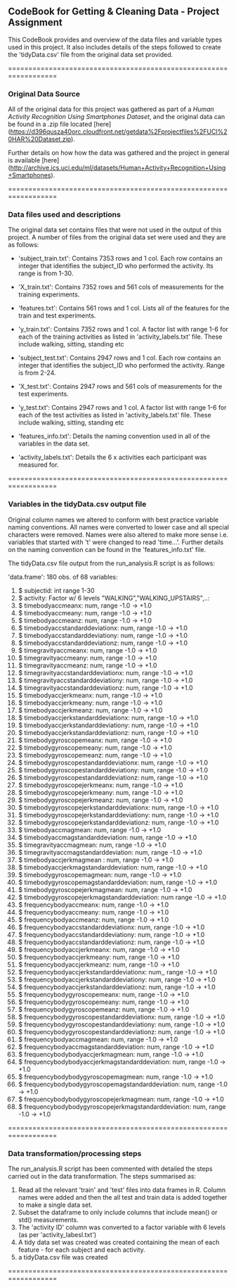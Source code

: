 ## CodeBook for Getting & Cleaning Data - Project Assignment

This CodeBook provides and overview of the data files and variable types used in this project. It also includes details of the steps followed to create the 'tidyData.csv' file from the original data set provided.


==================================================================
### Original Data Source
All of the original data for this project was gathered as part of a *Human Activity Recognition Using Smartphones Dataset*, and the original data can be found in a .zip file located [here] (https://d396qusza40orc.cloudfront.net/getdata%2Fprojectfiles%2FUCI%20HAR%20Dataset.zip).

Further details on how how the data was gathered and the project in general is available [here] (http://archive.ics.uci.edu/ml/datasets/Human+Activity+Recognition+Using+Smartphones).


==================================================================
### Data files used and descriptions
The original data set contains files that were not used in the output of this project. A number of files from the original data set were used and they are as follows:

- 'subject_train.txt': Contains 7353 rows and 1 col. Each row contains an integer that identifies the subject_ID who performed the activity. Its range is from 1-30.

- 'X_train.txt': Contains 7352 rows and 561 cols of measurements for the training experiments. 

- 'features.txt': Contains 561 rows and 1 col. Lists all of the features for the train and test experiments. 

- 'y_train.txt': Contains 7352 rows and 1 col. A factor list with range 1-6 for each of the training activities as listed in 'activity_labels.txt' file. These include walking, sitting, standing etc

- 'subject_test.txt': Contains 2947 rows and 1 col. Each row contains an integer that identifies the subject_ID who performed the activity. Range is from 2-24. 

- 'X_test.txt': Contains 2947 rows and 561 cols of measurements for the test experiments.

- 'y_test.txt': Contains 2947 rows and 1 col. A factor list with range 1-6 for each of the test activities as listed in 'activity_labels.txt' file. These include walking, sitting, standing etc

- 'features_info.txt': Details the naming convention used in all of the variables in the data set.

- 'activity_labels.txt': Details the 6 x activities each participant was measured for. 


==================================================================
### Variables in the tidyData.csv output file

Original column names we altered to conform with best practice variable naming conventions. All names were converted to lower case and all special characters were removed. Names were also altered to make more sense i.e. variables that started with 't' were changed to read 'time...'. Further details on the naming convention can be found in the 'features_info.txt' file. 

The tidyData.csv file output from the run_analysis.R script is as follows:

'data.frame':	180 obs. of  68 variables:
 1. $ subjectid: int  range 1-30
 2. $ activity: Factor w/ 6 levels "WALKING","WALKING_UPSTAIRS",..:
 3. $ timebodyaccmeanx: num,  range -1.0 -> +1.0
 4. $ timebodyaccmeany: num,  range -1.0 -> +1.0
 5. $ timebodyaccmeanz: num,  range -1.0 -> +1.0
 6. $ timebodyaccstandarddeviationx: num,  range -1.0 -> +1.0
 7. $ timebodyaccstandarddeviationy: num,  range -1.0 -> +1.0
 8. $ timebodyaccstandarddeviationz: num,  range -1.0 -> +1.0
 9. $ timegravityaccmeanx: num,  range -1.0 -> +1.0
 10. $ timegravityaccmeany: num,  range -1.0 -> +1.0
 11. $ timegravityaccmeanz: num,  range -1.0 -> +1.0
 12. $ timegravityaccstandarddeviationx: num,  range -1.0 -> +1.0
 13. $ timegravityaccstandarddeviationy: num,  range -1.0 -> +1.0
 14. $ timegravityaccstandarddeviationz: num,  range -1.0 -> +1.0
 15. $ timebodyaccjerkmeanx: num,  range -1.0 -> +1.0
 16. $ timebodyaccjerkmeany: num, range -1.0 -> +1.0
 17. $ timebodyaccjerkmeanz: num,  range -1.0 -> +1.0
 18. $ timebodyaccjerkstandarddeviationx: num,  range -1.0 -> +1.0
 19. $ timebodyaccjerkstandarddeviationy: num,  range -1.0 -> +1.0
 20. $ timebodyaccjerkstandarddeviationz: num,  range -1.0 -> +1.0
 21. $ timebodygyroscopemeanx: num,  range -1.0 -> +1.0
 22. $ timebodygyroscopemeany: num,  range -1.0 -> +1.0
 23. $ timebodygyroscopemeanz: num,  range -1.0 -> +1.0
 24. $ timebodygyroscopestandarddeviationx: num,  range -1.0 -> +1.0
 25. $ timebodygyroscopestandarddeviationy: num,  range -1.0 -> +1.0
 26. $ timebodygyroscopestandarddeviationz: num,  range -1.0 -> +1.0
 27. $ timebodygyroscopejerkmeanx: num,  range -1.0 -> +1.0
 28. $ timebodygyroscopejerkmeany: num,  range -1.0 -> +1.0
 29. $ timebodygyroscopejerkmeanz: num,  range -1.0 -> +1.0
 30. $ timebodygyroscopejerkstandarddeviationx: num,  range -1.0 -> +1.0
 31. $ timebodygyroscopejerkstandarddeviationy: num,  range -1.0 -> +1.0
 32. $ timebodygyroscopejerkstandarddeviationz: num,  range -1.0 -> +1.0
 33. $ timebodyaccmagmean: num,  range -1.0 -> +1.0
 34. $ timebodyaccmagstandarddeviation: num,  range -1.0 -> +1.0
 35. $ timegravityaccmagmean: num,  range -1.0 -> +1.0
 36. $ timegravityaccmagstandarddeviation: num,  range -1.0 -> +1.0
 37. $ timebodyaccjerkmagmean : num,  range -1.0 -> +1.0
 38. $ timebodyaccjerkmagstandarddeviation: num,  range -1.0 -> +1.0
 39. $ timebodygyroscopemagmean: num,  range -1.0 -> +1.0
 40. $ timebodygyroscopemagstandarddeviation: num,  range -1.0 -> +1.0
 41. $ timebodygyroscopejerkmagmean: num,  range -1.0 -> +1.0
 42. $ timebodygyroscopejerkmagstandarddeviation: num  range -1.0 -> +1.0
 43. $ frequencybodyaccmeanx: num,  range -1.0 -> +1.0
 44. $ frequencybodyaccmeany: num,  range -1.0 -> +1.0
 45. $ frequencybodyaccmeanz: num,  range -1.0 -> +1.0
 46. $ frequencybodyaccstandarddeviationx: num,  range -1.0 -> +1.0
 47. $ frequencybodyaccstandarddeviationy: num,  range -1.0 -> +1.0
 48. $ frequencybodyaccstandarddeviationz: num,  range -1.0 -> +1.0
 49. $ frequencybodyaccjerkmeanx: num,  range -1.0 -> +1.0
 50. $ frequencybodyaccjerkmeany: num, range -1.0 -> +1.0
 51. $ frequencybodyaccjerkmeanz: num,  range -1.0 -> +1.0
 52. $ frequencybodyaccjerkstandarddeviationx: num,,  range -1.0 -> +1.0
 53. $ frequencybodyaccjerkstandarddeviationy: num,  range -1.0 -> +1.0
 54. $ frequencybodyaccjerkstandarddeviationz: num,  range -1.0 -> +1.0
 55. $ frequencybodygyroscopemeanx: num,  range -1.0 -> +1.0
 56. $ frequencybodygyroscopemeany: num,  range -1.0 -> +1.0
 57. $ frequencybodygyroscopemeanz: num,  range -1.0 -> +1.0
 58. $ frequencybodygyroscopestandarddeviationx: num,  range -1.0 -> +1.0
 59. $ frequencybodygyroscopestandarddeviationy: num,  range -1.0 -> +1.0
 60. $ frequencybodygyroscopestandarddeviationz: num,  range -1.0 -> +1.0
 61. $ frequencybodyaccmagmean: num,  range -1.0 -> +1.0
 62. $ frequencybodyaccmagstandarddeviation: num,  range -1.0 -> +1.0
 63. $ frequencybodybodyaccjerkmagmean: num,  range -1.0 -> +1.0
 64. $ frequencybodybodyaccjerkmagstandarddeviation: num,  range -1.0 -> +1.0
 65. $ frequencybodybodygyroscopemagmean: num,  range -1.0 -> +1.0
 66. $ frequencybodybodygyroscopemagstandarddeviation: num,  range -1.0 -> +1.0
 67. $ frequencybodybodygyroscopejerkmagmean: num,  range -1.0 -> +1.0
 68. $ frequencybodybodygyroscopejerkmagstandarddeviation: num,  range -1.0 -> +1.0
 

==================================================================

### Data transformation/processing steps
The run_analysis.R script has been commented with detailed the steps carried out in the data transformation. The steps summarised as: 

1. Read all the relevant 'train' and 'test' files into data frames in R. Column names were added and then the all test and train data is added together to make a single data set.
2. Subset the dataframe to only include columns that include mean() or std() measurements.
3. The 'activity ID' column was converted to a factor variable with 6 levels (as per 'activity_labesl.txt')
4. A tidy data set was created was created containing the mean of each feature - for each subject and each activity.
5. a tidyData.csv file was created

==================================================================

